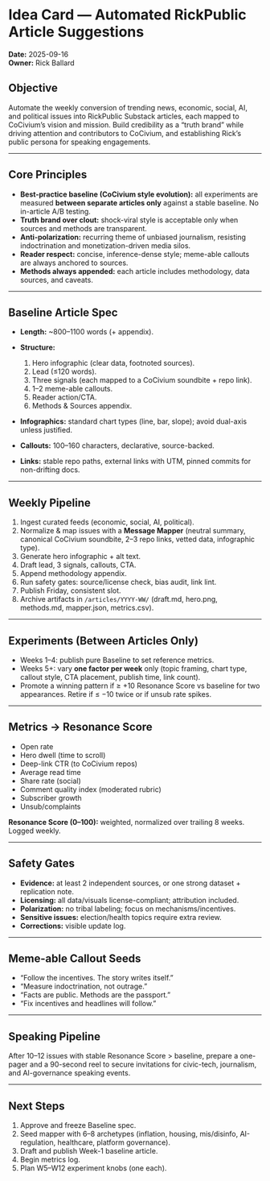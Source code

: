 # Idea Card — Automated RickPublic Article Suggestions
**Date:** 2025-09-16  
**Owner:** Rick Ballard  

## Objective
Automate the weekly conversion of trending news, economic, social, AI, and political issues into RickPublic Substack articles, each mapped to CoCivium’s vision and mission. Build credibility as a “truth brand” while driving attention and contributors to CoCivium, and establishing Rick’s public persona for speaking engagements.

---

## Core Principles
- **Best-practice baseline (CoCivium style evolution):** all experiments are measured **between separate articles only** against a stable baseline. No in-article A/B testing.
- **Truth brand over clout:** shock-viral style is acceptable only when sources and methods are transparent.
- **Anti-polarization:** recurring theme of unbiased journalism, resisting indoctrination and monetization-driven media silos.
- **Reader respect:** concise, inference-dense style; meme-able callouts are always anchored to sources.
- **Methods always appended:** each article includes methodology, data sources, and caveats.

---

## Baseline Article Spec
- **Length:** ~800–1100 words (+ appendix).  
- **Structure:**  
  1. Hero infographic (clear data, footnoted sources).  
  2. Lead (≤120 words).  
  3. Three signals (each mapped to a CoCivium soundbite + repo link).  
  4. 1–2 meme-able callouts.  
  5. Reader action/CTA.  
  6. Methods & Sources appendix.  

- **Infographics:** standard chart types (line, bar, slope); avoid dual-axis unless justified.  
- **Callouts:** 100–160 characters, declarative, source-backed.  
- **Links:** stable repo paths, external links with UTM, pinned commits for non-drifting docs.

---

## Weekly Pipeline
1. Ingest curated feeds (economic, social, AI, political).  
2. Normalize & map issues with a **Message Mapper** (neutral summary, canonical CoCivium soundbite, 2–3 repo links, vetted data, infographic type).  
3. Generate hero infographic + alt text.  
4. Draft lead, 3 signals, callouts, CTA.  
5. Append methodology appendix.  
6. Run safety gates: source/license check, bias audit, link lint.  
7. Publish Friday, consistent slot.  
8. Archive artifacts in `/articles/YYYY-WW/` (draft.md, hero.png, methods.md, mapper.json, metrics.csv).

---

## Experiments (Between Articles Only)
- Weeks 1–4: publish pure Baseline to set reference metrics.  
- Weeks 5+: vary **one factor per week** only (topic framing, chart type, callout style, CTA placement, publish time, link count).  
- Promote a winning pattern if ≥ +10 Resonance Score vs baseline for two appearances. Retire if ≤ −10 twice or if unsub rate spikes.

---

## Metrics → Resonance Score
- Open rate  
- Hero dwell (time to scroll)  
- Deep-link CTR (to CoCivium repos)  
- Average read time  
- Share rate (social)  
- Comment quality index (moderated rubric)  
- Subscriber growth  
- Unsub/complaints  

**Resonance Score (0–100):** weighted, normalized over trailing 8 weeks. Logged weekly.

---

## Safety Gates
- **Evidence:** at least 2 independent sources, or one strong dataset + replication note.  
- **Licensing:** all data/visuals license-compliant; attribution included.  
- **Polarization:** no tribal labeling; focus on mechanisms/incentives.  
- **Sensitive issues:** election/health topics require extra review.  
- **Corrections:** visible update log.

---

## Meme-able Callout Seeds
- “Follow the incentives. The story writes itself.”  
- “Measure indoctrination, not outrage.”  
- “Facts are public. Methods are the passport.”  
- “Fix incentives and headlines will follow.”  

---

## Speaking Pipeline
After 10–12 issues with stable Resonance Score > baseline, prepare a one-pager and a 90-second reel to secure invitations for civic-tech, journalism, and AI-governance speaking events.

---

## Next Steps
1. Approve and freeze Baseline spec.  
2. Seed mapper with 6–8 archetypes (inflation, housing, mis/disinfo, AI-regulation, healthcare, platform governance).  
3. Draft and publish Week-1 baseline article.  
4. Begin metrics log.  
5. Plan W5–W12 experiment knobs (one each).  

